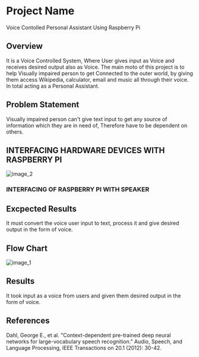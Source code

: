 # Project Name
Voice Contolled Personal Assistant Using Raspberry Pi

## Overview
It is a Voice Controlled System, Where User gives input as Voice and receives desired output also as Voice. The main moto of this project is to help Visually impaired person to get Connected to the outer world, by giving them access Wikipedia, calculator, email and music all through their voice. In total acting as a Personal Assistant.


## Problem Statement
Visually impaired person can't give text input to get any source of information which they are in need of, Therefore have to be dependent on others.

## INTERFACING HARDWARE DEVICES WITH RASPBERRY PI

![image_2](https://user-images.githubusercontent.com/42416500/98028729-81d0a780-1e34-11eb-8a03-4059ac22cee1.PNG)
### INTERFACING OF RASPBERRY PI WITH SPEAKER



## Excpected Results
It must convert the voice user input to text, process it and give desired output in the form of voice.

## Flow Chart
![image_1](https://user-images.githubusercontent.com/42416500/97989555-b6c50600-1e04-11eb-8bf9-1dcb897094b9.PNG)

## Results
It took input as a voice from users and given them desired output in the form of voice.

## References
Dahl, George E., et al. "Context-dependent pre-trained deep neural networks for large-vocabulary speech recognition." Audio, Speech, and Language Processing, IEEE Transactions on 20.1 (2012): 30-42. 



